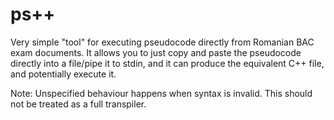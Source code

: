 ps++
====
Very simple "tool" for executing pseudocode directly from Romanian BAC exam documents. It allows you to just copy and paste the pseudocode directly into a file/pipe it to stdin, and it can produce the equivalent C++ file, and potentially execute it.

Note: Unspecified behaviour happens when syntax is invalid. This should not be treated as a full transpiler.
